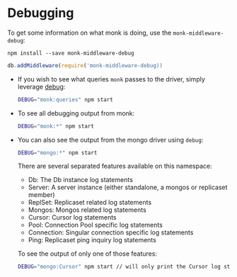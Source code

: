 # Debugging

To get some information on what monk is doing, use the `monk-middleware-debug`:

```
npm install --save monk-middleware-debug
```

```js
db.addMiddleware(require('monk-middleware-debug))
```

* If you wish to see what queries `monk` passes to the driver, simply leverage
  [debug](http://github.com/visionmedia/debug):

  ```bash
  DEBUG="monk:queries" npm start
  ```

* To see all debugging output from monk:

  ```bash
  DEBUG="monk:*" npm start
  ```

* You can also see the output from the mongo driver using `debug`:

  ```bash
  DEBUG="mongo:*" npm start
  ```

  There are several separated features available on this namespace:

    * Db: The Db instance log statements
    * Server: A server instance (either standalone, a mongos or replicaset member)
    * ReplSet: Replicaset related log statements
    * Mongos: Mongos related log statements
    * Cursor: Cursor log statements
    * Pool: Connection Pool specific log statements
    * Connection: Singular connection specific log statements
    * Ping: Replicaset ping inquiry log statements

  To see the output of only one of those features:

  ```bash
  DEBUG="mongo:Cursor" npm start // will only print the Cursor log statements
  ```
